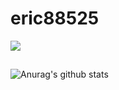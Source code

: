 # eric88525
![](https://i.pinimg.com/originals/36/ab/81/36ab81cd8d63cf7c4a08f39403698c77.jpg)
## 
![Anurag's github stats](https://github-readme-stats.vercel.app/api?username=eric88525&show_icons=true&theme=dark)
